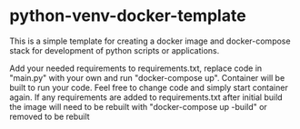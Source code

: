 # python-venv-docker-template

This is a simple template for creating a docker image and docker-compose stack for development of python scripts or applications.  

Add your needed requirements to requirements.txt, replace code in "main.py" with your own and run "docker-compose up".  Container will be built to run your code. Feel free to change code and simply start container again.  If any requirements are added to requirements.txt after initial build the image will need to be rebuilt with "docker-compose up -build" or removed to be rebuilt
